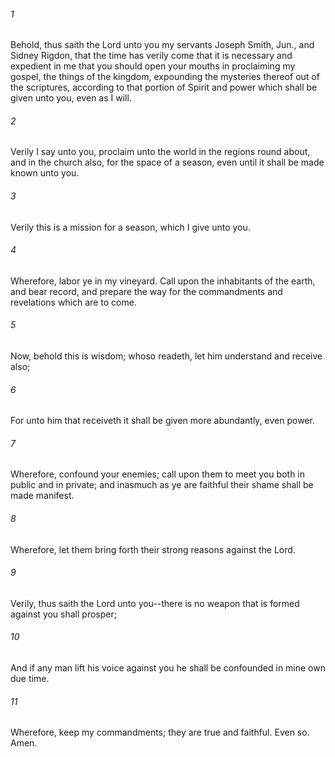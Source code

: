 ###### 1
Behold, thus saith the Lord unto you my servants Joseph Smith, Jun., and Sidney Rigdon, that the time has verily come that it is necessary and expedient in me that you should open your mouths in proclaiming my gospel, the things of the kingdom, expounding the mysteries thereof out of the scriptures, according to that portion of Spirit and power which shall be given unto you, even as I will.

###### 2
Verily I say unto you, proclaim unto the world in the regions round about, and in the church also, for the space of a season, even until it shall be made known unto you.

###### 3
Verily this is a mission for a season, which I give unto you.

###### 4
Wherefore, labor ye in my vineyard. Call upon the inhabitants of the earth, and bear record, and prepare the way for the commandments and revelations which are to come.

###### 5
Now, behold this is wisdom; whoso readeth, let him understand and receive also;

###### 6
For unto him that receiveth it shall be given more abundantly, even power.

###### 7
Wherefore, confound your enemies; call upon them to meet you both in public and in private; and inasmuch as ye are faithful their shame shall be made manifest.

###### 8
Wherefore, let them bring forth their strong reasons against the Lord.

###### 9
Verily, thus saith the Lord unto you--there is no weapon that is formed against you shall prosper;

###### 10
And if any man lift his voice against you he shall be confounded in mine own due time.

###### 11
Wherefore, keep my commandments; they are true and faithful. Even so. Amen.

